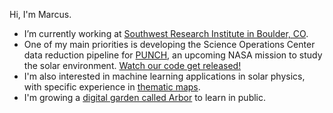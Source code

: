 Hi, I'm Marcus. 

- I’m currently working at [Southwest Research Institute in Boulder, CO](https://www.boulder.swri.edu/). 
- One of my main priorities is developing the Science Operations Center data reduction pipeline for [PUNCH](https://punch.space.swri.edu/), an upcoming NASA mission to study the solar environment. [Watch our code get released!](https://github.com/punch-mission)
- I'm also interested in machine learning applications in solar physics, with specific experience in [thematic maps](https://publish.obsidian.md/arbor/thematic+maps). 
- I'm growing a [digital garden called Arbor](https://arbor.jmbhughes.com) to learn in public. 
